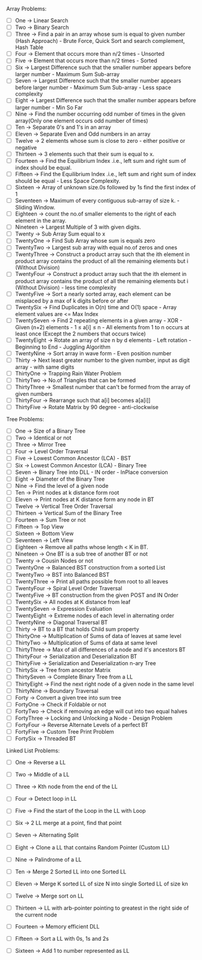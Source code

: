 Array Problems:
- [ ] One -> Linear Search
- [ ] Two -> Binary Search
- [ ] Three -> Find a pair in an array whose sum is equal to given number (Hash Approach) - Brute Force, Quick Sort and search complement, Hash Table
- [ ] Four -> Element that occurs more than n/2 times - Unsorted
- [ ] Five -> Element that occurs more than n/2 times - Sorted
- [ ] Six -> Largest Difference such that the smaller number appears before larger number - Maximum Sum Sub-array
- [ ] Seven -> Largest Difference such that the smaller number appears before larger number - Maximum Sum Sub-array - Less space complexity
- [ ] Eight -> Largest Difference such that the smaller number appears before larger number - Min So Far
- [ ] Nine -> Find the number occurring odd number of times in the given array(Only one element occurs odd number of times)
- [ ] Ten -> Separate 0's and 1's in an array
- [ ] Eleven -> Separate Even and Odd numbers in an array
- [ ] Twelve -> 2 elements whose sum is close to zero - either positive or negative
- [ ] Thirteen -> 3 elements such that their sum is equal to x.
- [ ] Fourteen -> Find the Equilibrium Index .i.e., left sum and right sum of index should be equal.
- [ ] Fifteen -> Find the Equilibrium Index .i.e., left sum and right sum of index should be equal - Less Space Complexity.
- [ ] Sixteen -> Array of unknown size.0s followed by 1s find the first index of 1
- [ ] Seventeen -> Maximum of every contiguous sub-array of size k. - Sliding Window.
- [ ] Eighteen -> count the no.of smaller elements to the right of each element in the array.
- [ ] Nineteen -> Largest Multiple of 3 with given digits.
- [ ] Twenty -> Sub Array Sum equal to x
- [ ] TwentyOne -> Find Sub Array whose sum is equals zero
- [ ] TwentyTwo -> Largest sub array with equal no.of zeros and ones
- [ ] TwentyThree -> Construct a product array such that the ith element in product array contains the product of all the remaining elements but i (Without Division)
- [ ] TwentyFour -> Construct a product array such that the ith element in product array contains the product of all the remaining elements but i (Without Division) - less time complexity
- [ ] TwentyFive -> Sort a nearly sorted array, each element can be misplaced by a max of k digits before or after
- [ ] TwentySix -> Find Duplicates in O(n) time and O(1) space - Array element values are <= Max Index
- [ ] TwentySeven -> Find 2 repeating elements in a given array - XOR - Given (n+2) elements - 1 ≤ a[i] ≤ n - All elements from 1 to n occurs at least once (Except the 2 numbers that occurs twice)
- [ ] TwentyEight -> Rotate an array of size n by d elements - Left rotation - Beginning to End - Juggling Algorithm
- [ ] TwentyNine -> Sort array in wave form - Even position number
- [ ] Thirty -> Next least greater number to the given number, input as digit array - with same digits
- [ ] ThirtyOne -> Trapping Rain Water Problem
- [ ] ThirtyTwo -> No.of Triangles that can be formed
- [ ] ThirtyThree -> Smallest number that can't be formed from the array of given numbers
- [ ] ThirtyFour -> Rearrange such that a[i] becomes a[a[i]]
- [ ] ThirtyFive -> Rotate Matrix by 90 degree - anti-clockwise

Tree Problems:
- [ ] One -> Size of a Binary Tree
- [ ] Two -> Identical or not
- [ ] Three -> Mirror Tree
- [ ] Four -> Level Order Traversal
- [ ] Five -> Lowest Common Ancestor (LCA) - BST
- [ ] Six -> Lowest Common Ancestor (LCA) - Binary Tree
- [ ] Seven -> Binary Tree into DLL - IN order - InPlace conversion
- [ ] Eight -> Diameter of the Binary Tree
- [ ] Nine -> Find the level of a given node
- [ ] Ten -> Print nodes at k distance form root
- [ ] Eleven -> Print nodes at K distance form any node in BT
- [ ] Twelve -> Vertical Tree Order Traversal
- [ ] Thirteen -> Vertical Sum of the Binary Tree
- [ ] Fourteen -> Sum Tree or not
- [ ] Fifteen -> Top View
- [ ] Sixteen -> Bottom View
- [ ] Seventeen -> Left View
- [ ] Eighteen -> Remove all paths whose length < K in BT.
- [ ] Nineteen -> One BT is a sub tree of another BT or not
- [ ] Twenty -> Cousin Nodes or not
- [ ] TwentyOne -> Balanced BST construction from a sorted List
- [ ] TwentyTwo -> BST into Balanced BST
- [ ] TwentyThree -> Print all paths possible from root to all leaves
- [ ] TwentyFour -> Spiral Level Order Traversal
- [ ] TwentyFive -> BT construction from the given POST and IN Order
- [ ] TwentySix -> All nodes at K distance from leaf
- [ ] TwentySeven -> Expression Evaluation
- [ ] TwentyEight -> Extreme nodes of each level in alternating order
- [ ] TwentyNine -> Diagonal Traversal BT
- [ ] Thirty -> BT to a BT that holds Child sum property
- [ ] ThirtyOne -> Multiplication of Sums of data of leaves at same level
- [ ] ThirtyTwo -> Multiplication of Sums of data at same level
- [ ] ThirtyThree -> Max of all differences of a node and it's ancestors BT
- [ ] ThirtyFour -> Serialization and Deserialization BT
- [ ] ThirtyFive -> Serialization and Deserialization n-ary Tree
- [ ] ThirtySix -> Tree from ancestor Matrix
- [ ] ThirtySeven -> Complete Binary Tree from a LL
- [ ] ThirtyEight -> Find the next right node of a given node in the same level
- [ ] ThirtyNine -> Boundary Traversal
- [ ] Forty -> Convert a given tree into sum tree
- [ ] FortyOne -> Check if Foldable or not
- [ ] FortyTwo -> Check if removing an edge will cut into two equal halves
- [ ] FortyThree -> Locking and Unlocking a Node - Design Problem
- [ ] FortyFour -> Reverse Alternate Levels of a perfect BT
- [ ] FortyFive -> Custom Tree Print Problem
- [ ] FortySix -> Threaded BT

Linked List Problems:
- [ ] One -> Reverse a LL
- [ ] Two -> Middle of a LL
- [ ] Three -> Kth node from the end of the LL
- [ ] Four -> Detect loop in LL
- [ ] Five -> Find the start of the Loop in the LL with Loop
- [ ] Six -> 2 LL merge at a point, find that point
- [ ] Seven -> Alternating Split
- [ ] Eight -> Clone a LL that contains Random Pointer (Custom LL)
- [ ] Nine -> Palindrome of a LL
- [ ] Ten -> Merge 2 Sorted LL into one Sorted LL
- [ ] Eleven -> Merge K sorted LL of size N into single Sorted LL of size kn
- [ ] Twelve -> Merge sort on LL
- [ ] Thirteen -> LL with arb-pointer pointing to greatest in the right side of the current node
- [ ] Fourteen -> Memory efficient DLL
- [ ] Fifteen -> Sort a LL with 0s, 1s and 2s
- [ ] Sixteen -> Add 1 to number represented as LL


